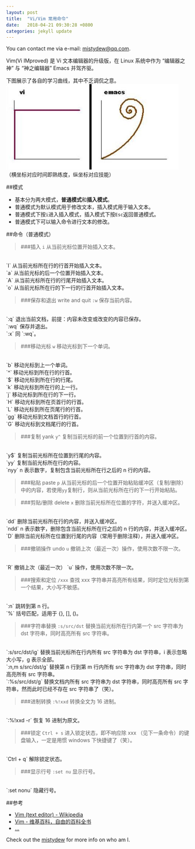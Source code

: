 ```yaml
---
layout: post
title:  "Vi/Vim 常用命令"
date:   2018-04-21 09:30:28 +0800
categories: jekyll update
---
```

You can contact me via e-mail: [mistydew@qq.com](https://en.mail.qq.com).

Vim(Vi IMproved) 是 Vi 文本编辑器的升级版，在 Linux 系统中作为 “编辑器之神” 与 “神之编辑器” Emacs 并驾齐驱。

下图展示了各自的学习曲线，其中不乏调侃之意。
<br>
![images](/images/20180421/vi_emacs_learning_curves.jpg)
<br>
（横坐标对应时间即熟练度，纵坐标对应技能）

##模式
* 基本分为两大模式，**普通模式**和**插入模式**。
* 普通模式为默认模式用于修改文本，插入模式用于输入文本。
* 普通模式下按`i`进入插入模式，插入模式下按`Esc`返回普通模式。
* 普通模式下可以输入命令进行文本的修改。

##命令（普通模式）

> ###插入
`i` 从当前光标位置开始插入文本。
<br>
`I` 从当前光标所在行的行首开始插入文本。
<br>
`a` 从当前光标的后一个位置开始插入文本。
<br>
`A` 从当前光标所在行的行尾开始插入文本。
<br>
`o` 从当前光标所在行的下一行的行首开始插入文本。

> ###保存和退出 write and quit
`:w` 保存当前内容。
<br>
`:q` 退出当前文档，前提：内容未改变或改变的内容已保存。
<br>
`:wq` 保存并退出。
<br>
`:x` 同 `:wq`。

> ###移动光标
`w` 移动光标到下一个单词。
<br>
`b` 移动光标到上一个单词。
<br>
`^` 移动光标到所在行的行首。
<br>
`$` 移动光标到所在行的行尾。
<br>
`k` 移动光标到所在行的上一行。
<br>
`j` 移动光标到所在行的下一行。
<br>
`H` 移动光标到所在页首行的行首。
<br>
`L` 移动光标到所在页尾行的行首。
<br>
`gg` 移动光标到文档首行的行首。
<br>
`G` 移动光标到文档尾行的行首。

> ###复制 yank
`y^` 复制当前光标的前一个位置到行首的内容。
<br>
`y$` 复制当前光标所在位置到行尾的内容。
<br>
`yy` 复制当前光标所在行的内容。
<br>
`nyy` n 表示数字，复制包含当前光标所在行之后的 n 行的内容。

> ###粘贴 paste
`p` 从当前光标的后一个位置开始粘贴缓冲区（复制/删除）中的内容，若使用`yy`复制行，则从当前光标所在行的下一行开始粘贴。

> ###剪贴/删除 delete
`x` 删除当前光标所在位置的字符，并送入缓冲区。
<br>
`dd` 删除当前光标所在行的内容，并送入缓冲区。
<br>
`ndd` n 表示数字，删除包含当前光标所在行之后的 n 行的内容，并送入缓冲区。
<br>
`D` 删除当前光标所在位置到行尾的内容（常用于删除注释），并送入缓冲区。

> ###撤销操作 undo
`u` 撤销上次（最近一次）操作，使用次数不限一次。
<br>
`R` 撤销上次（最近一次） `u` 操作，使用次数不限一次。

> ###搜索和定位
`/xxx` 查找 xxx 字符串并高亮所有结果，同时定位光标到第一个结果，大小写不敏感。
<br>
`:n` 跳转到第 n 行。
<br>
`%` 括号匹配，适用于 {}, [], ()。

> ###字符串替换
`:s/src/dst` 替换当前光标所在行内第一个 src 字符串为 dst 字符串，同时高亮所有 src 字符串。
<br>
`:s/src/dst/ig` 替换当前光标所在行内所有 src 字符串为 dst 字符串，i 表示忽略大小写，g 表示全部。
<br>
`:n,m s/src/dst/g` 替换第 n 行到第 m 行内所有 src 字符串为 dst 字符串，同时高亮所有 src 字符串。
<br>
`:%s/src/dst/g` 替换文档内所有 src 字符串为 dst 字符串，同时高亮所有 src 字符串，然而此时已经不存在 src 字符串了（笑）。

> ###进制转换
`:%!xxd` 转换全文为 16 进制。
<br>
`:%!xxd -r` 恢复 16 进制为原文。

> ###锁定
`Ctrl + s` 进入锁定状态，即不响应除 xxx （见下一条命令）的键盘输入，一定是用惯 windows 下快捷键了（笑）。
<br>
`Ctrl + q` 解除锁定状态。

> ###显示行号
`:set nu` 显示行号。
<br>
`:set nonu` 隐藏行号。

##参考
* [Vim (text editor) - Wikipedia](https://en.wikipedia.org/wiki/Vim_(text_editor))
* [Vim - 维基百科，自由的百科全书](https://zh.wikipedia.org/wiki/Vim)
* [...][md]

Check out the [mistydew][md] for more info on who am I.

[md]: http://github.com/mistydew
